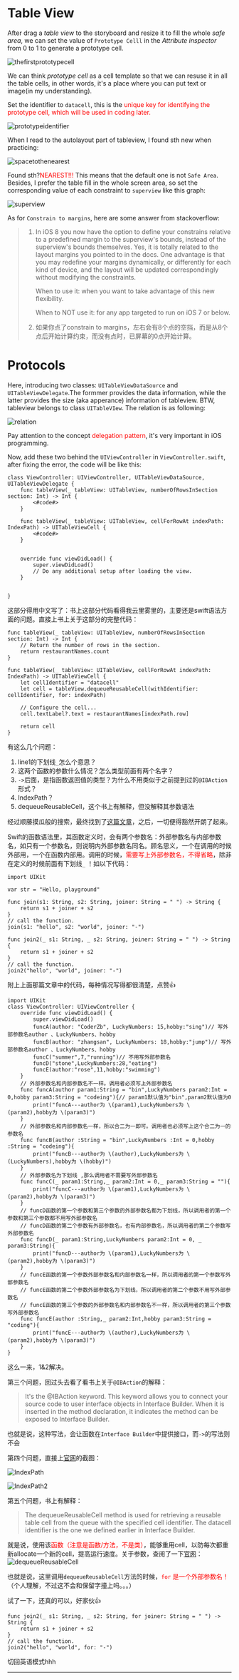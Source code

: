 # Table View

After drag a *table view* to the storyboard and resize it to fill the whole *safe area*, we can set the value of `Prototype Celll`  in the *Attribute inspector* from 0 to 1 to generate a prototype cell.

![thefirstprototypecell](graph/thefirstprototypecell.png)

We can think *prototype cell* as a cell template so that we can resuse it in all the table cells, in other words, it's a place where you can put text or image(in my understanding).

Set the identifier to `datacell`, this is the<font color = "red"> unique key for identifying the prototype cell, which will be used in coding later.</font>

![prototypeidentifier](graph/prototypeidentifier.png)

When I read to the autolayout part of tableview, I found sth new when practicing:

![spacetothenearest](graph/spacetothenearest.png)

Found sth?<font color = "red">NEAREST!!!</font> This means that the default one is not `Safe Area`. Besides, I prefer the table fill in the whole screen area, so set the corresponding value of each constraint to `superview` like this graph:

![superview](graph/superview.png)

As for `Constrain to margins`, here are some answer from stackoverflow:

> 1. In iOS 8 you now have the option to define your constrains relative to a predefined margin to the superview's bounds, instead of the superview's bounds themselves. Yes, it is totally related to the layout margins you pointed to in the docs. One advantage is that you may redefine your margins dynamically, or differently for each kind of device, and the layout will be updated correspondingly without modifying the constraints.
>
>    When to use it: when you want to take advantage of this new flexibility.
>
>    When to NOT use it: for any app targeted to run on iOS 7 or below.
>
> 2. 如果你点了constrain to margins，左右会有8个点的空挡，而是从8个点后开始计算约束，而没有点时，已屏幕的0点开始计算。

# Protocols

Here, introducing two classes: `UITableViewDataSource` and `UITableViewDelegate`.The formmer provides the data information, while the latter provides the size (aka apperance) information of tableview. BTW, tableview belongs to class `UITableVIew`. The relation is as following:

![relation](graph/relation.png)

Pay attention to the concept <font color = "red">delegation pattern</font>, it's very important in iOS programming.

Now, add these two behind the `UIViewController` in `ViewController.swift`, after fixing the error, the code will be like this:

```sw
class ViewController: UIViewController, UITableViewDataSource, UITableViewDelegate {
    func tableView(_ tableView: UITableView, numberOfRowsInSection section: Int) -> Int {
        <#code#>
    }
    
    func tableView(_ tableView: UITableView, cellForRowAt indexPath: IndexPath) -> UITableViewCell {
        <#code#>
    }
    

    override func viewDidLoad() {
        super.viewDidLoad()
        // Do any additional setup after loading the view.
    }


}
```

这部分得用中文写了：书上这部分代码看得我云里雾里的，主要还是swift语法方面的问题。直接上书上关于这部分的完整代码：

```sw
func tableView(_ tableView: UITableView, numberOfRowsInSection section: Int) -> Int {
    // Return the number of rows in the section.
    return restaurantNames.count
}

func tableView(_ tableView: UITableView, cellForRowAt indexPath: IndexPath) -> UITableViewCell {
    let cellIdentifier = "datacell"
    let cell = tableView.dequeueReusableCell(withIdentifier: cellIdentifier, for: indexPath)

    // Configure the cell...
    cell.textLabel?.text = restaurantNames[indexPath.row]

    return cell
}
```

有这么几个问题：

1. line1的下划线`_`怎么个意思？
2. 这两个函数的参数什么情况？怎么类型前面有两个名字？
3. `->`后面，是指函数返回值的类型？为什么不用类似于之前提到过的`@IBAction`形式？
4. IndexPath？
5. dequeueReusableCell，这个书上有解释，但没解释其参数语法

经过顺藤摸瓜般的搜索，最终找到了[这篇文章](https://www.jianshu.com/p/b355e2e389bb)，之后，一切便得豁然开朗了起来。

Swift的函数语法里，其函数定义时，会有两个参数名：外部参数名与内部参数名，如只有一个参数名，则说明内外部参数名同名。顾名思义，一个在调用的时候外部用，一个在函数内部用。调用的时候，<font color = "red">需要写上外部参数名，不得省略</font>，除非在定义的时候前面有下划线`_` ！如以下代码：

```sw
import UIKit

var str = "Hello, playground"

func join(s1: String, s2: String, joiner: String = " ") -> String {
    return s1 + joiner + s2
}
// call the function.
join(s1: "hello", s2: "world", joiner: "-")

func join2(_ s1: String, _ s2: String, joiner: String = " ") -> String {
    return s1 + joiner + s2
}
// call the function.
join2("hello", "world", joiner: "-")
```

附上上面那篇文章中的代码，每种情况写得都很清楚，点赞👍

```sw
import UIKit
class ViewController: UIViewController {
    override func viewDidLoad() {
        super.viewDidLoad()
        funcA(author: "CoderZb", LuckyNumbers: 15,hobby:"sing")// 写外部参数名author 、LuckyNumbers、hobby
        funcB(author: "zhangsan", LuckyNumbers: 18,hobby:"jump")// 写外部参数名author 、LuckyNumbers、hobby
        funcC("summer",7,"running")// 不用写外部参数名
        funcD("stone",LuckyNumbers:28,"eating")
        funcE(author:"rose",11,hobby:"swimming")
    }
    // 外部参数名和内部参数名不一样。调用者必须写上外部参数名
    func funcA(author param1:String = "bin",LuckyNumbers param2:Int = 0,hobby param3:String = "codeing"){// param1默认值为"bin",param2默认值为0
        print("funcA---author为 \(param1),LuckyNumbers为 \(param2),hobby为 \(param3)")
    }
    // 外部参数名和内部参数名一样，所以合二为一即可。调用者也必须写上这个合二为一的参数名
    func funcB(author :String = "bin",LuckyNumbers :Int = 0,hobby :String = "codeing"){
        print("funcB---author为 \(author),LuckyNumbers为 \(LuckyNumbers),hobby为 \(hobby)")
    }
    // 外部参数名为下划线 ,那么调用者不需要写外部参数名
    func funcC(_ param1:String,_ param2:Int = 0,_ param3:String = ""){
        print("funcC---author为 \(param1),LuckyNumbers为 \(param2),hobby为 \(param3)")
    }
    // funcD函数的第一个参数和第三个参数的外部参数名都为下划线，所以调用者的第一个参数和第三个参数都不用写外部参数名
    // funcD函数的第二个参数有外部参数名，也有内部参数名，所以调用者的第二个参数写外部参数名
    func funcD(_ param1:String,LuckyNumbers param2:Int = 0, _ param3:String){
        print("funcD---author为 \(param1),LuckyNumbers为 \(param2),hobby为 \(param3)")
    }
    // funcE函数的第一个参数外部参数名和内部参数名一样，所以调用者的第一个参数写外部参数名
    // funcE函数的第二个参数外部参数名为下划线，所以调用者的第二个参数不用写外部参数名
    // funcE函数的第三个参数的外部参数名和内部参数名不一样，所以调用者的第三个参数写外部参数名
    func funcE(author :String,_ param2:Int,hobby param3:String = "coding"){
        print("funcE---author为 \(author),LuckyNumbers为 \(param2),hobby为 \(param3)")
    }
}
```

这么一来，1&2解决。

第三个问题，回过头去看了看书上关于`@IBAction`的解释：

> It's the @IBAction keyword. This keyword allows you to connect your source code to user interface objects in Interface Builder. When it is inserted in the method declaration, it indicates the method can be exposed to Interface Builder.

也就是说，这种写法，会让函数在`Interface Builder`中提供接口，而`->`的写法则不会

第四个问题，直接上[官网](https://developer.apple.com/documentation/foundation/indexpath/)的截图：

![IndexPath](graph/IndexPath.png)

![IndexPath2](graph/IndexPath2.png)

第五个问题，书上有解释：

> The dequeueReusableCell method is used for retrieving a reusable table cell from the queue with the specified cell identifier. The datacell identifier is the one we defined earlier in Interface Builder.
>

就是说，使用该<font color = "red">函数（注意是函数/方法，不是类）</font>，能够重用cell，以防每次都重新allocate一个新的cell，提高运行速度。关于参数，查阅了一下[官网](https://developer.apple.com/documentation/uikit/uitableview/1614878-dequeuereusablecell/)：![dequeueReusableCell](graph/dequeueReusableCell.png)

也就是说，这里调用`dequeueReusableCell`方法的时候，<font color = "red">`for` 是一个外部参数名！</font>（个人理解，不过这不会和保留字撞上吗。。。）

试了一下，还真的可以，好家伙👍

```sw
func join2(_ s1: String, _ s2: String, for joiner: String = " ") -> String {
    return s1 + joiner + s2
}
// call the function.
join2("hello", "world", for: "-")
```

切回英语模式hhh

---



